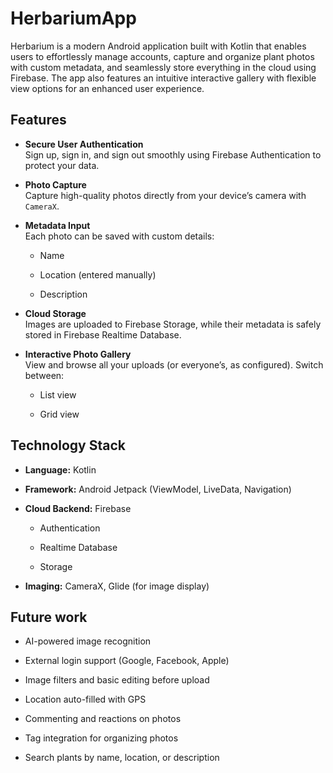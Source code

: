 # HerbariumApp

Herbarium is a modern Android application built with Kotlin that enables users to effortlessly manage accounts, capture and organize plant photos with custom metadata, and seamlessly store everything in the cloud using Firebase. The app also features an intuitive interactive gallery with flexible view options for an enhanced user experience.

## Features

- **Secure User Authentication**  
    Sign up, sign in, and sign out smoothly using Firebase Authentication to protect your data.
    
- **Photo Capture**  
    Capture high-quality photos directly from your device’s camera with `CameraX`.
    
- **Metadata Input**  
    Each photo can be saved with custom details:
    
    - Name
        
    - Location (entered manually)
        
    - Description
        
- **Cloud Storage**  
    Images are uploaded to Firebase Storage, while their metadata is safely stored in Firebase Realtime Database.
    
- **Interactive Photo Gallery**  
    View and browse all your uploads (or everyone’s, as configured). Switch between:
    
    - List view 
        
    - Grid view 
        

## Technology Stack

- **Language:** Kotlin
    
- **Framework:** Android Jetpack (ViewModel, LiveData, Navigation)
    
- **Cloud Backend:** Firebase
    
    - Authentication
        
    - Realtime Database
        
    - Storage
        
- **Imaging:** CameraX, Glide (for image display)
    

## Future work

- AI-powered image recognition
    
- External login support (Google, Facebook, Apple)
    
- Image filters and basic editing before upload

- Location auto-filled with GPS
    
- Commenting and reactions on photos
    
- Tag integration for organizing photos
    
- Search plants by name, location, or description

